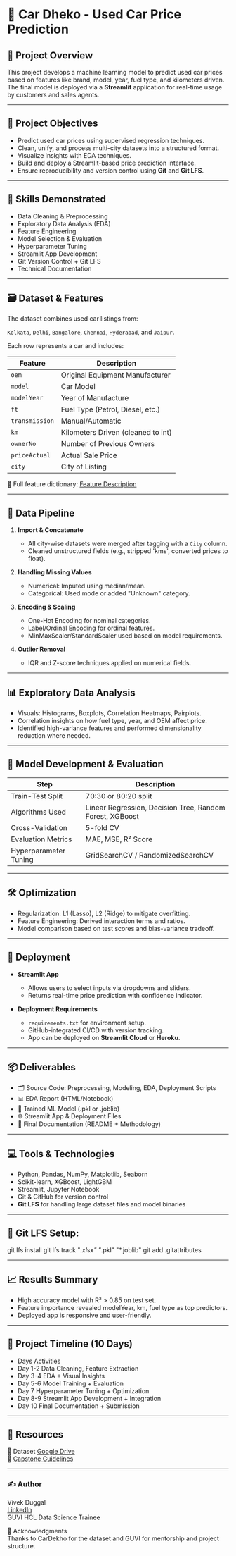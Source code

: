 # 🚗 Car Dheko - Used Car Price Prediction

## 📝 Project Overview

This project develops a machine learning model to predict used car prices based on features like brand, model, year, fuel type, and kilometers driven. The final model is deployed via a **Streamlit** application for real-time usage by customers and sales agents.

---

## 🎯 Project Objectives

- Predict used car prices using supervised regression techniques.
- Clean, unify, and process multi-city datasets into a structured format.
- Visualize insights with EDA techniques.
- Build and deploy a Streamlit-based price prediction interface.
- Ensure reproducibility and version control using **Git** and **Git LFS**.

---

## 🧠 Skills Demonstrated

- Data Cleaning & Preprocessing  
- Exploratory Data Analysis (EDA)  
- Feature Engineering  
- Model Selection & Evaluation  
- Hyperparameter Tuning  
- Streamlit App Development  
- Git Version Control + Git LFS  
- Technical Documentation  

---

## 🗃️ Dataset & Features

The dataset combines used car listings from:

`Kolkata`, `Delhi`, `Bangalore`, `Chennai`, `Hyderabad`, and `Jaipur`.

Each row represents a car and includes:

| Feature         | Description                                   |
|----------------|-----------------------------------------------|
| `oem`          | Original Equipment Manufacturer               |
| `model`        | Car Model                                     |
| `modelYear`    | Year of Manufacture                           |
| `ft`           | Fuel Type (Petrol, Diesel, etc.)              |
| `transmission` | Manual/Automatic                              |
| `km`           | Kilometers Driven (cleaned to int)            |
| `ownerNo`      | Number of Previous Owners                     |
| `priceActual`  | Actual Sale Price                             |
| `city`         | City of Listing                               |

📎 Full feature dictionary: [Feature Description](https://docs.google.com/document/d/1hxW7IvCX5806H0IsG2Zg9WnVIpr2ZPueB4AElMTokGs/edit?tab=t.0)

---

## 🔧 Data Pipeline

1. **Import & Concatenate**
   - All city-wise datasets were merged after tagging with a `City` column.
   - Cleaned unstructured fields (e.g., stripped 'kms', converted prices to float).

2. **Handling Missing Values**
   - Numerical: Imputed using median/mean.
   - Categorical: Used mode or added "Unknown" category.

3. **Encoding & Scaling**
   - One-Hot Encoding for nominal categories.
   - Label/Ordinal Encoding for ordinal features.
   - MinMaxScaler/StandardScaler used based on model requirements.

4. **Outlier Removal**
   - IQR and Z-score techniques applied on numerical fields.

---

## 📊 Exploratory Data Analysis

- Visuals: Histograms, Boxplots, Correlation Heatmaps, Pairplots.
- Correlation insights on how fuel type, year, and OEM affect price.
- Identified high-variance features and performed dimensionality reduction where needed.

---

## 🤖 Model Development & Evaluation

| Step                  | Description |
|-----------------------|-------------|
| Train-Test Split      | 70:30 or 80:20 split |
| Algorithms Used       | Linear Regression, Decision Tree, Random Forest, XGBoost |
| Cross-Validation      | 5-fold CV |
| Evaluation Metrics    | MAE, MSE, R² Score |
| Hyperparameter Tuning | GridSearchCV / RandomizedSearchCV |

---

## 🛠 Optimization

- Regularization: L1 (Lasso), L2 (Ridge) to mitigate overfitting.
- Feature Engineering: Derived interaction terms and ratios.
- Model comparison based on test scores and bias-variance tradeoff.

---

## 🚀 Deployment

- **Streamlit App**
  - Allows users to select inputs via dropdowns and sliders.
  - Returns real-time price prediction with confidence indicator.

- **Deployment Requirements**
  - `requirements.txt` for environment setup.
  - GitHub-integrated CI/CD with version tracking.
  - App can be deployed on **Streamlit Cloud** or **Heroku**.

---

## 📦 Deliverables

- 🗂 Source Code: Preprocessing, Modeling, EDA, Deployment Scripts  
- 📊 EDA Report (HTML/Notebook)  
- 🧠 Trained ML Model (.pkl or .joblib)  
- 🌐 Streamlit App & Deployment Files  
- 📄 Final Documentation (README + Methodology)

---

## 💻 Tools & Technologies

- Python, Pandas, NumPy, Matplotlib, Seaborn  
- Scikit-learn, XGBoost, LightGBM  
- Streamlit, Jupyter Notebook  
- Git & GitHub for version control  
- **Git LFS** for handling large dataset files and model binaries

---

## 📌 **Git LFS Setup**:

git lfs install
git lfs track "*.xlsx" "*.pkl" "*.joblib"
git add .gitattributes

---

## 📈 Results Summary 

- High accuracy model with R² > 0.85 on test set.
- Feature importance revealed modelYear, km, fuel type as top predictors.
- Deployed app is responsive and user-friendly.

---

## 📅 Project Timeline (10 Days)

- Days    Activities
- Day 1-2  Data Cleaning, Feature Extraction
- Day 3-4  EDA + Visual Insights
- Day 5-6  Model Training + Evaluation
- Day 7    Hyperparameter Tuning + Optimization
- Day 8-9  Streamlit App Development + Integration
- Day 10   Final Documentation + Submission

---
  
## 🔗 Resources

📁 Dataset [Google Drive](https://drive.google.com/drive/folders/16U7OH7URsCW0rf91cwyDqEgd9UoeZAJh)  
📑 [Capstone Guidelines](https://drive.google.com/drive/folders/1QPn24zlTJVS94YtxXkUg70AzKuOCPCp6)  

---

### ✍️ Author

Vivek Duggal  
[LinkedIn](https://www.linkedin.com/in/vivekkduggal/)  
GUVI HCL Data Science Trainee  

🙏 Acknowledgments  
Thanks to CarDekho for the dataset and GUVI for mentorship and project structure.
